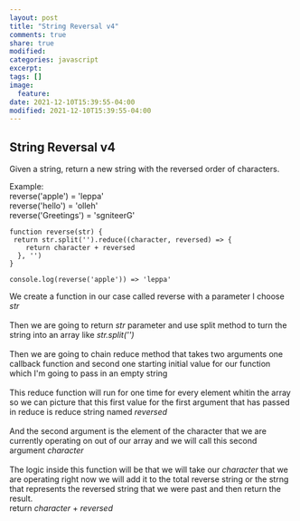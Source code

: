 ```yaml
---
layout: post
title: "String Reversal v4"
comments: true
share: true
modified:
categories: javascript
excerpt:
tags: []
image:
  feature:
date: 2021-12-10T15:39:55-04:00
modified: 2021-12-10T15:39:55-04:00
---
```


## String Reversal v4

Given a string, return a new string with the reversed order of characters.

Example:<br>
reverse('apple') = 'leppa'<br>
reverse('hello') = 'olleh'<br>
reverse('Greetings') = 'sgniteerG'<br>

~~~
function reverse(str) {
 return str.split('').reduce((character, reversed) => {
    return character + reversed
  }, '')
}

console.log(reverse('apple')) => 'leppa'
~~~

We create a function in our case called reverse with a parameter I choose *str* 
<br><br>
Then we are going to return *str* parameter and use split method to turn the string into an array like *str.split('')*
<br><br>
Then we are going to chain reduce method that takes two arguments one callback function and second one starting initial value for our function which I'm going to pass in an empty string
<br><br>
This reduce function will run for one time for every element whitin the array so we can picture that this first value for the first argument that has passed in reduce is reduce string named *reversed*
<br><br>
And the second argument is the element of the character that we are currently operating on out of our array and we will call this second argument *character* 
<br><br>
The logic inside this function will be that we will take our *character* that we are operating right now we will add it to the total reverse string or the strng that represents the reversed string that we were past and then return the result.
<br>
return *character* + *reversed*